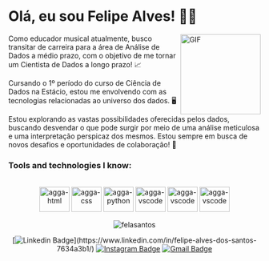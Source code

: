  # Olá, eu sou Felipe Alves! 🖖🏽
<img align="right" alt="GIF" height="160px" src="https://github.com/felasantos/felasantos/blob/main/pictures%20readme/teste-unscreen.gif" alt="Descrição da Imagem">

<p>Como educador musical atualmente, busco transitar de carreira para a área de Análise de Dados a médio prazo, com o objetivo de me tornar um Cientista de Dados a longo prazo! 📈</p> 
<P>Cursando o 1º período do curso de Ciência de Dados na Estácio, estou me envolvendo com as tecnologias relacionadas ao universo dos dados. 🖥️</P>
<P>Estou explorando as vastas possibilidades oferecidas pelos dados, buscando desvendar o que pode surgir por meio de uma análise meticulosa e uma interpretação perspicaz dos mesmos. Estou sempre em busca de novos desafios e oportunidades de colaboração! 🚀 </P>
  
### Tools and technologies I know:

<br>
<div style="display: inline_block" align="center">
<img alt="agga-html" height="50" width="60" src="https://cdn.jsdelivr.net/gh/devicons/devicon@latest/icons/html5/html5-original-wordmark.svg" /> 
<img alt="agga-css" height="50" width="60" src="https://cdn.jsdelivr.net/gh/devicons/devicon@latest/icons/css3/css3-original-wordmark.svg" /> 
<img alt="agga-python" height="50" width="60" src="https://cdn.jsdelivr.net/gh/devicons/devicon@latest/icons/python/python-original-wordmark.svg" />
<img alt="agga-vscode" height="50" width="60" src="https://cdn.jsdelivr.net/gh/devicons/devicon@latest/icons/vscode/vscode-original-wordmark.svg" />
 <img alt="agga-vscode" height="50" width="60" src="https://cdn.jsdelivr.net/gh/devicons/devicon@latest/icons/javascript/javascript-original.svg" />
 <img alt="agga-vscode" height="50" width="60" src="https://cdn.jsdelivr.net/gh/devicons/devicon@latest/icons/go/go-original-wordmark.svg" />

<p align="center"> <img src="https://github-readme-stats.vercel.app/api?username=felasantos&show_icons=true&theme=blue-green" alt="felasantos" />

[![Linkedin Badge](https://img.shields.io/badge/-felasantos-blue?style=flat&logo=Linkedin&logoColor=white&link=[https://www.linkedin.com/in//](https://www.linkedin.com/in/felipe-alves-dos-santos-7634a3b1/))](https://www.linkedin.com/in/felipe-alves-dos-santos-7634a3b1/)
[![Instagram Badge](https://img.shields.io/badge/-felasantos-purple?style=flat&logo=instagram&logoColor=white&link=https://instagram.com/felalves91/)](https://instagram.com/felalves91)
[![Gmail Badge](https://img.shields.io/badge/-felasantos-c14438?style=flat&logo=Gmail&logoColor=white&link=mailto:fel.alvessgmail.com)](mailto:fel.alvess@gmail.com)
